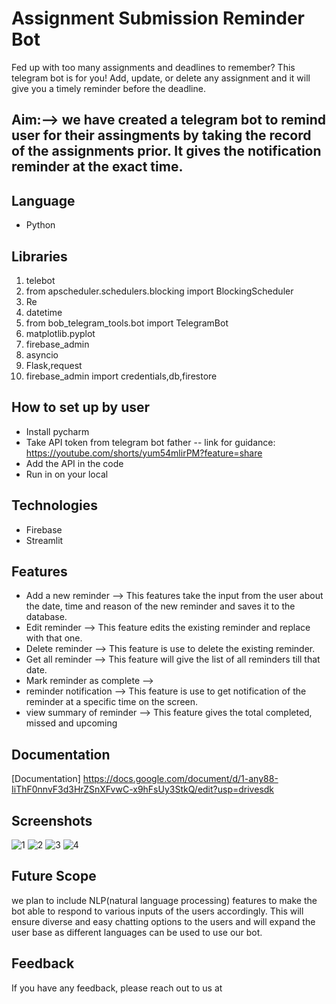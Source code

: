 # Assignment Submission Reminder Bot
Fed up with too many assignments and deadlines to remember? This telegram bot is for you! Add, update, or delete any assignment and it will give you a timely reminder before the deadline.

## Aim:–> we have created a telegram bot to remind user for their assingments by taking the record of the assignments prior. It gives the notification reminder at the exact time.

## Language 
- Python

## Libraries
1.  telebot
2.  from apscheduler.schedulers.blocking import BlockingScheduler
3.  Re
4.  datetime 
5.  from bob_telegram_tools.bot import TelegramBot
6.  matplotlib.pyplot
7.  firebase_admin
8.  asyncio
9.  Flask,request
10. firebase_admin import credentials,db,firestore

## How to set up by user
- Install pycharm
- Take API token from telegram bot father 
        -- link for guidance: https://youtube.com/shorts/yum54mlirPM?feature=share  
- Add the API in the code 
- Run in on your local


## Technologies 
- Firebase
- Streamlit

## Features

- Add a new reminder --> This features take the input from the user about the date, time and reason of the new reminder and saves it to the database.
- Edit reminder --> This feature edits the existing reminder and replace with that one.
- Delete reminder --> This feature is use to delete the existing reminder.
- Get all reminder --> This feature will give the list of all reminders till that date. 
- Mark reminder as complete --> 
- reminder notification --> This feature is use to get notification of the reminder at a specific time on the screen.
- view summary of reminder --> This feature gives the total completed, missed and upcoming


## Documentation


[Documentation]
https://docs.google.com/document/d/1-any88-IiThF0nnvF3d3HrZSnXFvwC-x9hFsUy3StkQ/edit?usp=drivesdk

## Screenshots
![1](https://user-images.githubusercontent.com/101000458/218455159-52c2673c-1d4f-4eea-b2bb-355092a8d188.png)
![2](https://user-images.githubusercontent.com/101000458/218455711-1836d06d-555b-43f7-bac1-d5fafcc09679.png)
![3](https://user-images.githubusercontent.com/101000458/218455861-a0192309-7d9c-49d7-8f39-03c22c1af574.png)
![4](https://user-images.githubusercontent.com/101000458/218459402-1e4c1691-4e8e-4ba5-9b05-134441b3fa01.png)



## Future Scope

we plan to include NLP(natural language processing) features to make the bot able to respond to various inputs of the users accordingly. This will ensure diverse and easy chatting options to the users and will expand the user base as different languages can be used to use our bot.





## Feedback

If you have any feedback, please reach out to us at
